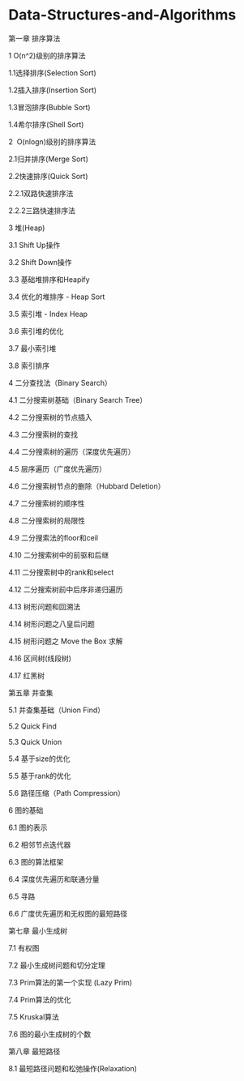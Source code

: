 # Data-Structures-and-Algorithms
第一章 排序算法

1  O(n^2)级别的排序算法

1.1选择排序(Selection Sort)

1.2插入排序(Insertion Sort)

1.3冒泡排序(Bubble Sort)

1.4希尔排序(Shell Sort)

2  O(nlogn)级别的排序算法

2.1归并排序(Merge Sort)

2.2快速排序(Quick Sort)

2.2.1双路快速排序法

2.2.2三路快速排序法

3 堆(Heap)

3.1 Shift Up操作

3.2 Shift Down操作

3.3 基础堆排序和Heapify

3.4 优化的堆排序 - Heap Sort

3.5 索引堆 - Index Heap

3.6 索引堆的优化

3.7 最小索引堆

3.8 索引排序

4 二分查找法（Binary Search）

4.1 二分搜索树基础（Binary Search Tree）

4.2 二分搜索树的节点插入

4.3 二分搜索树的查找

4.4 二分搜索树的遍历（深度优先遍历）

4.5 层序遍历（广度优先遍历）

4.6 二分搜索树节点的删除（Hubbard Deletion）

4.7 二分搜索树的顺序性

4.8 二分搜索树的局限性

4.9 二分搜索法的floor和ceil

4.10 二分搜索树中的前驱和后继

4.11 二分搜索树中的rank和select

4.12 二分搜索树前中后序非递归遍历

4.13 树形问题和回溯法

4.14 树形问题之八皇后问题

4.15 树形问题之 Move the Box 求解

4.16 区间树(线段树)

4.17 红黑树

第五章 并查集

5.1 并查集基础（Union Find）

5.2 Quick Find

5.3 Quick Union

5.4 基于size的优化

5.5 基于rank的优化

5.6 路径压缩（Path Compression）

6 图的基础

6.1 图的表示	

6.2 相邻节点迭代器

6.3 图的算法框架

6.4 深度优先遍历和联通分量

6.5 寻路

6.6 广度优先遍历和无权图的最短路径

第七章 最小生成树

7.1 有权图

7.2 最小生成树问题和切分定理

7.3 Prim算法的第一个实现 (Lazy Prim)

7.4 Prim算法的优化

7.5 Kruskal算法

7.6 图的最小生成树的个数

第八章 最短路径

8.1 最短路径问题和松弛操作(Relaxation)
